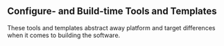 ## Configure- and Build-time Tools and Templates

These tools and templates abstract away platform and target differences when it
comes to building the software.

